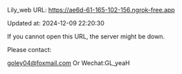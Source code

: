 Lily_web URL: https://ae6d-61-165-102-156.ngrok-free.app

Updated at: 2024-12-09 22:20:30

If you cannot open this URL, the server might be down.

Please contact: 

goley04@foxmail.com Or Wechat:GL_yeaH